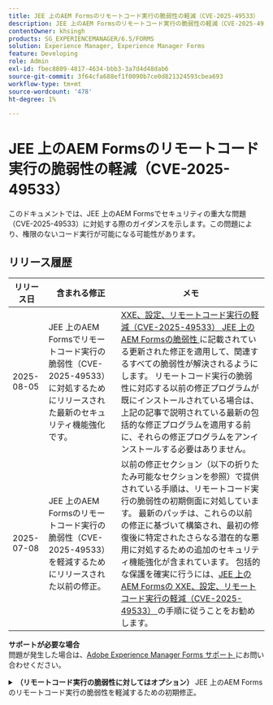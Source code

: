 ```yaml
---
title: JEE 上のAEM Formsのリモートコード実行の脆弱性の軽減（CVE-2025-49533）
description: JEE 上のAEM Formsのリモートコード実行の脆弱性の軽減（CVE-2025-49533）
contentOwner: khsingh
products: SG_EXPERIENCEMANAGER/6.5/FORMS
solution: Experience Manager, Experience Manager Forms
feature: Developing
role: Admin
exl-id: fbec8809-4817-4634-bbb3-3a7d4d48dab6
source-git-commit: 3f64cfa688ef1f0090b7ce0d821324593cbea693
workflow-type: tm+mt
source-wordcount: '478'
ht-degree: 1%

---
```



# JEE 上のAEM Formsのリモートコード実行の脆弱性の軽減（CVE-2025-49533）

このドキュメントでは、JEE 上のAEM Formsでセキュリティの重大な問題（CVE-2025-49533）に対処する際のガイダンスを示します。この問題により、権限のないコード実行が可能になる可能性があります。

## リリース履歴

| リリース日 | 含まれる修正 | メモ |
|------------|-----------------------------------------------------------------------------------------------------|---|
| 2025-08-05 | JEE 上のAEM Formsでリモートコード実行の脆弱性（CVE-2025-49533）に対処するためにリリースされた最新のセキュリティ機能強化です。 | [XXE、設定、リモートコード実行の軽減（CVE-2025-49533） JEE 上のAEM Formsの脆弱性 ](/help/forms/using/mitigating-xxe-and-configuration-vulnerabilities-for-experience-manager-forms-jee.md) に記載されている更新された修正を適用して、関連するすべての脆弱性が解決されるようにします。 リモートコード実行の脆弱性に対応する以前の修正プログラムが既にインストールされている場合は、上記の記事で説明されている最新の包括的な修正プログラムを適用する前に、それらの修正プログラムをアンインストールする必要はありません。 |
| 2025-07-08 | JEE 上のAEM Formsのリモートコード実行の脆弱性（CVE-2025-49533）を軽減するためにリリースされた以前の修正。 | 以前の修正セクション（以下の折りたたみ可能なセクションを参照）で提供されている手順は、リモートコード実行の脆弱性の初期側面に対処しています。 最新のパッチは、これらの以前の修正に基づいて構築され、最初の修復後に特定されたさらなる潜在的な悪用に対処するための追加のセキュリティ機能強化が含まれています。 包括的な保護を確実に行うには、[JEE 上のAEM Formsの XXE、設定、リモートコード実行の軽減（CVE-2025-49533） ](/help/forms/using/mitigating-xxe-and-configuration-vulnerabilities-for-experience-manager-forms-jee.md) の手順に従うことをお勧めします。 |

**サポートが必要な場合**\
問題が発生した場合は、[Adobe Experience Manager Forms サポート ](https://business.adobe.com/in/support/main.html) にお問い合わせください。

<details>
<summary><b> （リモートコード実行の脆弱性に対してはオプション） </b>JEE 上のAEM Formsのリモートコード実行の脆弱性を軽減するための初期修正。</summary>

リリース日：2025-07-08

この修正は、JEE スタンドアロンデプロイメントのAdobe Experience Manager 6.5 Formsにのみ適用されます。 スタンドアロンデプロイメントは、AEM オーサーまたはパブリッシュ EAR がインストールされていないAEM Forms インストールです。

## 解決策

| AEM Forms バージョン | 必須のアクション |
|---|---|
| JEE デプロイメントのAEM 6.5 Forms サービスパック 18 - スタンドアロンのAEM Formsの JEE デプロイメントのサービスパック 23 | [ ホットフィックスの適用 ](#apply-the-hotfix) |
| JEE 上のAEM 6.5 Forms サービスパック 17 以前 | サポートされているサービスパックバージョンにアップグレードし、新しいバージョンに推奨される軽減手順を適用します |

> **メモ**:AEM Formsが公式にサポートしているサービスパックは、最新の 6 つのみです。 古いバージョンを使用しているユーザーは、まず最新のサービスパックにアップグレードしてから、必要なセキュリティ対策を実装する必要があります。

### ホットフィックスの適用

1. **ホットフィックスをダウンロードします。**
   * Adobe ソフトウェア配布にアクセスして、[ ホットフィックス ](https://nam04.safelinks.protection.outlook.com/?url=https%3A%2F%2Fexperience.adobe.com%2F%23%2Fdownloads%2Fcontent%2Fsoftware-distribution%2Fen%2Faem.html%3Fpackage%3D%2Fcontent%2Fsoftware-distribution%2Fen%2Fdetails.html%2Fcontent%2Fdam%2Faem%2Fpublic%2Fadobe%2Fpackages%2Fcq650%2Fhotfix%2FAEM%25206.5%2520Unauthenticated%2520RCE%2520in%2520LiveCycle&data=05%7C02%7Ckhsingh%40adobe.com%7Cf29c8505258840beed0408ddbe2956ff%7Cfa7b1b5a7b34438794aed2c178decee1%7C0%7C0%7C638875806949179671%7CUnknown%7CTWFpbGZsb3d8eyJFbXB0eU1hcGkiOnRydWUsIlYiOiIwLjAuMDAwMCIsIlAiOiJXaW4zMiIsIkFOIjoiTWFpbCIsIldUIjoyfQ%3D%3D%7C0%7C%7C%7C&sdata=0GELRBKwhkAFB6fmXNIsbsruBXquhhWX1BMGySEZutY%3D&reserved=0) をダウンロードします。
   * ホットフィックス ファイルをローカルマシンに保存します。
   * ダウンロードしたファイルの整合性を確認します。

2. **ホットフィックスのインストール：**
   * **AEM Workbench** を開きます。
   * 該当するAEM Forms サーバーに接続します。
   * **ウィンドウ → コンポーネント→表示** に移動します。
   * コンポーネント ビューを右クリックし、[ コンポーネントのインストール ] を選択します。
   * ホットフィックス ファイルを参照して選択します。
   * インストールウィザードのプロンプトに従い、完了するまで待ちます。

3. **待機と検証：**
   * すべてのサービスが完全に初期化されるのを待ちます。

</details>

